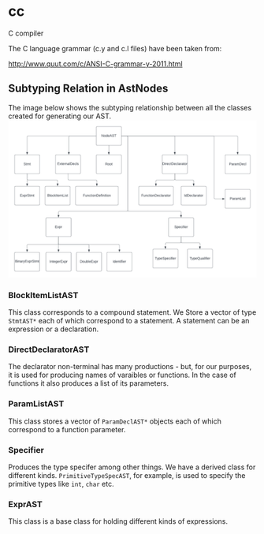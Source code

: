 # cc
C compiler

The C language grammar (c.y and c.l files) have been taken from:

http://www.quut.com/c/ANSI-C-grammar-y-2011.html

## Subtyping Relation in AstNodes
The image below shows the subtyping relationship between all the classes created for generating our AST.
![images](./images/SubtypeGraph.png)

### BlockItemListAST
This class corresponds to a compound statement. We Store a vector of type `StmtAST*` each of which correspond to a statement.
A statement can be an expression or a declaration.

### DirectDeclaratorAST
The declarator non-terminal has many productions - but, for our purposes, it is used for producing names of varaibles or functions.
In the case of functions it also produces a list of its parameters. 

### ParamListAST
This class stores a vector of `ParamDeclAST*` objects each of which correspond to a function parameter.

### Specifier
Produces the type specifer among other things. We have a derived class for different kinds. 
`PrimitiveTypeSpecAST`, for example, is used to specify the primitive types like `int`, `char` etc.

### ExprAST
This class is a base class for holding different kinds of expressions.

